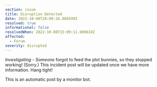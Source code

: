 ```yaml
---
section: issue
title: Disruption Detected
date: 2022-10-08T20:09:26.066599Z
resolved: true
informational: false
resolvedWhen: 2022-10-08T15:09:11.609618Z
affected:
  - Forum
severity: disrupted
---
```

*Investigating* - _Someone_ forgot to feed the plot bunnies, so they stopped working! (Sorry.) This incident post will be updated once we have more information. Hang tight!

This is an automatic post by a monitor bot.
        